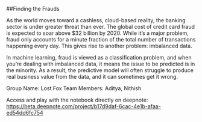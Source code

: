 ##Finding the Frauds

As the world moves toward a cashless, cloud-based reality, the banking sector is under greater threat than ever. The global cost of credit card fraud is expected to soar above $32 billion by 2020. While it’s a major problem, fraud only accounts for a minute fraction of the total number of transactions happening every day. This gives rise to another problem: imbalanced data.

In machine learning, fraud is viewed as a classification problem, and when you’re dealing with imbalanced data, it means the issue to be predicted is in the minority. As a result, the predictive model will often struggle to produce real business value from the data, and it can sometimes get it wrong.

Group Name: Lost Fox
Team Members: Aditya, Nithish

Access and play with the notebook directly on deepnote: https://beta.deepnote.com/project/b17d9daf-6cac-4e1b-afaa-ed54dd6fc754
